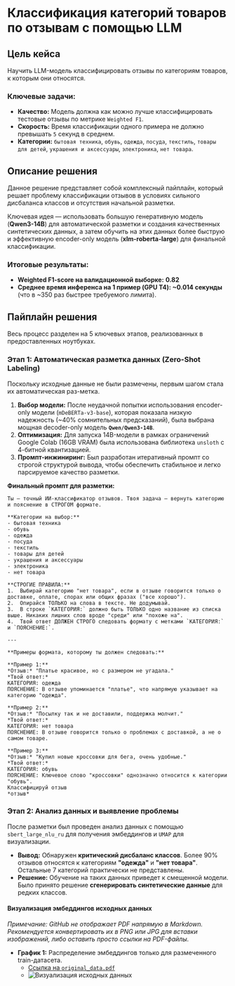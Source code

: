# Классификация категорий товаров по отзывам с помощью LLM

## Цель кейса

Научить LLM-модель классифицировать отзывы по категориям товаров, к которым они относятся.

### Ключевые задачи:
*   **Качество:** Модель должна как можно лучше классифицировать тестовые отзывы по метрике `Weighted F1`.
*   **Скорость:** Время классификации одного примера не должно превышать `5` секунд в среднем.
*   **Категории:** `бытовая техника`, `обувь`, `одежда`, `посуда`, `текстиль`, `товары для детей`, `украшения и аксессуары`, `электроника`, `нет товара`.

## Описание решения

Данное решение представляет собой комплексный пайплайн, который решает проблему классификации отзывов в условиях сильного дисбаланса классов и отсутствия начальной разметки.

Ключевая идея — использовать большую генеративную модель (**Qwen3-14B**) для автоматической разметки и создания качественных синтетических данных, а затем обучить на этих данных более быструю и эффективную encoder-only модель (**xlm-roberta-large**) для финальной классификации.

### Итоговые результаты:
*   **Weighted F1-score на валидационной выборке:** **0.82**
*   **Среднее время инференса на 1 пример (GPU T4): ~0.014 секунды** (что в ~350 раз быстрее требуемого лимита).

## Пайплайн решения

Весь процесс разделен на 5 ключевых этапов, реализованных в предоставленных ноутбуках.

### Этап 1: Автоматическая разметка данных (Zero-Shot Labeling)

Поскольку исходные данные не были размечены, первым шагом стала их автоматическая раз-метка.

1.  **Выбор модели:** После неудачной попытки использования encoder-only модели (`mDeBERTa-v3-base`), которая показала низкую надежность (~40% сомнительных предсказаний), была выбрана мощная decoder-only модель **`Qwen/Qwen3-14B`**.
2.  **Оптимизация:** Для запуска 14B-модели в рамках ограничений Google Colab (16GB VRAM) была использована библиотека `unsloth` с 4-битной квантизацией.
3.  **Промпт-инжиниринг:** Был разработан итеративный промпт со строгой структурой вывода, чтобы обеспечить стабильное и легко парсируемое качество разметки.

**Финальный промпт для разметки:**
```
Ты — точный ИИ-классификатор отзывов. Твоя задача — вернуть категорию и пояснение в СТРОГОМ формате.

**Категории на выбор:**
- бытовая техника
- обувь
- одежда
- посуда
- текстиль
- товары для детей
- украшения и аксессуары
- электроника
- нет товара

**СТРОГИЕ ПРАВИЛА:**
1.  Выбирай категорию "нет товара", если в отзыве говорится только о доставке, оплате, спорах или общих фразах ("все хорошо").
2.  Опирайся ТОЛЬКО на слова в тексте. Не додумывай.
3.  В строке `КАТЕГОРИЯ:` должно быть ТОЛЬКО одно название из списка выше. Никаких лишних слов вроде "среди" или "похоже на".
4.  Твой ответ ДОЛЖЕН СТРОГО следовать формату с метками `КАТЕГОРИЯ:` и `ПОЯСНЕНИЕ:`.

---

**Примеры формата, которому ты должен следовать:**

**Пример 1:**
*Отзыв:* "Платье красивое, но с размером не угадала."
*Твой ответ:*
КАТЕГОРИЯ: одежда
ПОЯСНЕНИЕ: В отзыве упоминается "платье", что напрямую указывает на категорию "одежда".

**Пример 2:**
*Отзыв:* "Посылку так и не доставили, поддержка молчит."
*Твой ответ:*
КАТЕГОРИЯ: нет товара
ПОЯСНЕНИЕ: В отзыве говорится только о проблемах с доставкой, а не о самом товаре.

**Пример 3:**
*Отзыв:* "Купил новые кроссовки для бега, очень удобные."
*Твой ответ:*
КАТЕГОРИЯ: обувь
ПОЯСНЕНИЕ: Ключевое слово "кроссовки" однозначно относится к категории "обувь".
Классифицируй отзыв 
*отзыв*
```
### Этап 2: Анализ данных и выявление проблемы

После разметки был проведен анализ данных с помощью `sbert_large_nlu_ru` для получения эмбеддингов и `UMAP` для визуализации.

*   **Вывод:** Обнаружен **критический дисбаланс классов**. Более 90% отзывов относятся к категориям **"одежда"** и **"нет товара"**. Остальные 7 категорий практически не представлены.
*   **Решение:** Обучение на таких данных приведет к смещенной модели. Было принято решение **сгенерировать синтетические данные** для редких классов.

#### Визуализация эмбеддингов исходных данных
*Примечание: GitHub не отображает PDF напрямую в Markdown. Рекомендуется конвертировать их в PNG или JPG для вставки изображений, либо оставить просто ссылки на PDF-файлы.*

*   **График 1:** Распределение эмбеддингов только для размеченного train-датасета.
    *   [Ссылка на `original_data.pdf`](./graphs/original_data.pdf)
    *   ![Визуализация исходных данных](./graphs/original_data.png)


